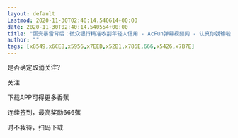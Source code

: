 ```yaml
---
layout: default
Lastmod: 2020-11-30T02:40:14.540614+00:00
date: 2020-11-30T02:40:14.540554+00:00
title: "蛋壳暴雷背后：微众银行精准收割年轻人信用 - AcFun弹幕视频网 - 认真你就输啦 (?ω?)ノ- ( ゜- ゜)つロ"
author: ""
tags: [x8549,x6CE8,x5956,x7EED,x52B1,x786E,666,x5426,x7B7E]
---
```


是否确定取消关注?

关注

下载APP可得更多香蕉

连续签到，最高奖励666蕉

时不我待，扫码下载

